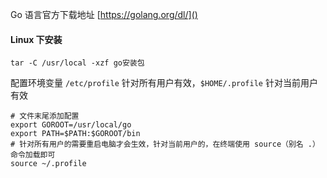 Go 语言官方下载地址 [https://golang.org/dl/]()

#### Linux 下安装

```shell
tar -C /usr/local -xzf go安装包
```

配置环境变量 `/etc/profile` 针对所有用户有效，`$HOME/.profile` 针对当前用户有效

```shell
# 文件末尾添加配置
export GOROOT=/usr/local/go
export PATH=$PATH:$GOROOT/bin
# 针对所有用户的需要重启电脑才会生效，针对当前用户的，在终端使用 source（别名 .） 命令加载即可
source ~/.profile
```

